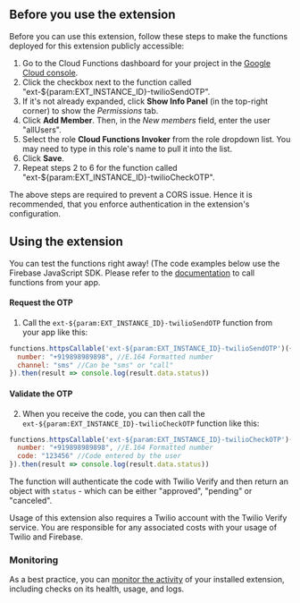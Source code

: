## Before you use the extension

Before you can use this extension, follow these steps to make the functions deployed for this extension publicly accessible:
1. Go to the Cloud Functions dashboard for your project in the [Google Cloud console](https://console.cloud.google.com/functions/list).
2. Click the checkbox next to the function called "ext-${param:EXT_INSTANCE_ID}-twilioSendOTP".
3. If it's not already expanded, click **Show Info Panel** (in the top-right corner) to show the *Permissions* tab.
4. Click **Add Member**. Then, in the *New members* field, enter the user "allUsers".
5. Select the role **Cloud Functions Invoker** from the role dropdown list. You may need to type in this role's name to pull it into the list.
6. Click **Save**.
7. Repeat steps 2 to 6 for the function called "ext-${param:EXT_INSTANCE_ID}-twilioCheckOTP".

The above steps are required to prevent a CORS issue. Hence it is recommended, that you enforce authentication in the extension's configuration.


## Using the extension

You can test the functions right away!
(The code examples below use the Firebase JavaScript SDK. Please refer to the [documentation](https://firebase.google.com/docs/functions/callable) to call functions from your app.

#### Request the OTP

1. Call the `ext-${param:EXT_INSTANCE_ID}-twilioSendOTP` function from your app like this:

```js
functions.httpsCallable('ext-${param:EXT_INSTANCE_ID}-twilioSendOTP')({
  number: "+919898989898", //E.164 Formatted number
  channel: "sms" //Can be "sms" or "call"
}).then(result => console.log(result.data.status))
```

#### Validate the OTP

2. When you receive the code, you can then call the `ext-${param:EXT_INSTANCE_ID}-twilioCheckOTP` function like this:

```js
functions.httpsCallable('ext-${param:EXT_INSTANCE_ID}-twilioCheckOTP')({
  number: "+919898989898", //E.164 Formatted number
  code: "123456" //Code entered by the user
}).then(result => console.log(result.data.status))
```

The function will authenticate the code with Twilio Verify and then return an object with `status` - which can be either "approved", "pending" or "canceled". 

Usage of this extension also requires a Twilio account with the Twilio Verify service. You are responsible for any associated costs with your usage of Twilio and Firebase.

### Monitoring

As a best practice, you can [monitor the activity](https://firebase.google.com/docs/extensions/manage-installed-extensions#monitor) of your installed extension, including checks on its health, usage, and logs.